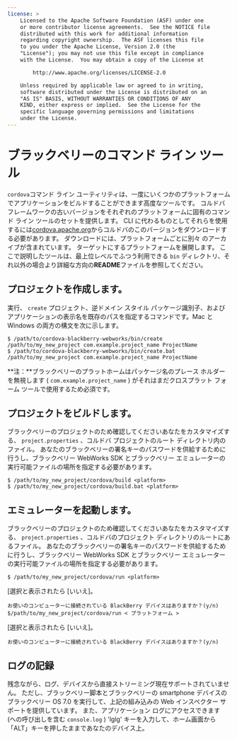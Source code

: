 ```yaml
---
license: >
    Licensed to the Apache Software Foundation (ASF) under one
    or more contributor license agreements.  See the NOTICE file
    distributed with this work for additional information
    regarding copyright ownership.  The ASF licenses this file
    to you under the Apache License, Version 2.0 (the
    "License"); you may not use this file except in compliance
    with the License.  You may obtain a copy of the License at

        http://www.apache.org/licenses/LICENSE-2.0

    Unless required by applicable law or agreed to in writing,
    software distributed under the License is distributed on an
    "AS IS" BASIS, WITHOUT WARRANTIES OR CONDITIONS OF ANY
    KIND, either express or implied.  See the License for the
    specific language governing permissions and limitations
    under the License.
---
```


# ブラックベリーのコマンド ライン ツール

`cordova`コマンド ライン ユーティリティは、一度にいくつかのプラットフォームでアプリケーションをビルドすることができます高度なツールです。 コルドバ フレームワークの古いバージョンをそれぞれのプラットフォームに固有のコマンド ライン ツールのセットを提供します。 CLI に代わるものとしてそれらを使用するには[cordova.apache.org][1]からコルドバのこのバージョンをダウンロードする必要があります。 ダウンロードには、プラットフォームごとに別々 のアーカイブが含まれています。 ターゲットにするプラットフォームを展開します。 ここで説明したツールは、最上位レベルでふつう利用できる `bin` ディレクトリ、それ以外の場合より詳細な方向の**README**ファイルを参照してください。

 [1]: http://cordova.apache.org

## プロジェクトを作成します。

実行、 `create` プロジェクト、逆ドメイン スタイル パッケージ識別子、およびアプリケーションの表示名を既存のパスを指定するコマンドです。Mac と Windows の両方の構文を次に示します。

    $ /path/to/cordova-blackberry-webworks/bin/create /path/to/my_new_project com.example.project_name ProjectName
    $ /path/to/cordova-blackberry-webworks/bin/create.bat /path/to/my_new_project com.example.project_name ProjectName
    

**注：**ブラックベリーのプラットホームはパッケージ名のプレース ホルダーを無視します ( `com.example.project_name` ) がそれはまだクロスプラット フォーム ツールで使用するため必須です。

## プロジェクトをビルドします。

ブラックベリーのプロジェクトのため確認してくださいあなたをカスタマイズする、 `project.properties` 、コルドバ プロジェクトのルート ディレクトリ内のファイル。 あなたのブラックベリーの署名キーのパスワードを供給するために行うし、ブラックベリー WebWorks SDK とブラックベリー エミュレーターの実行可能ファイルの場所を指定する必要があります。

    $ /path/to/my_new_project/cordova/build <platform>
    $ /path/to/my_new_project/cordova/build.bat <platform>
    

## エミュレーターを起動します。

ブラックベリーのプロジェクトのため確認してくださいあなたをカスタマイズする、 `project.properties` 、コルドバのプロジェクト ディレクトリのルートにあるファイル。 あなたのブラックベリーの署名キーのパスワードを供給するために行うし、ブラックベリー WebWorks SDK とブラックベリー エミュレーターの実行可能ファイルの場所を指定する必要があります。

    $ /path/to/my_new_project/cordova/run <platform>
    

[選択と表示されたら [いいえ]。

    お使いのコンピューターに接続されている BlackBerry デバイスはありますか？(y/n) $/path/to/my_new_project/cordova/run < プラットフォーム >
    

[選択と表示されたら [いいえ]。

    お使いのコンピューターに接続されている BlackBerry デバイスはありますか？(y/n)
    

## ログの記録

残念ながら、ログ、デバイスから直接ストリーミング現在サポートされていません。 ただし、ブラックベリー脚本とブラックベリーの smartphone デバイスのブラックベリー OS 7.0 を実行して、上記の組み込みの Web インスペクター サポートを提供しています。 また、アプリケーション ログにアクセスできます (への呼び出しを含む `console.log` ) 'lglg' キーを入力して、ホーム画面から「ALT」キーを押したままであなたのデバイス上。
